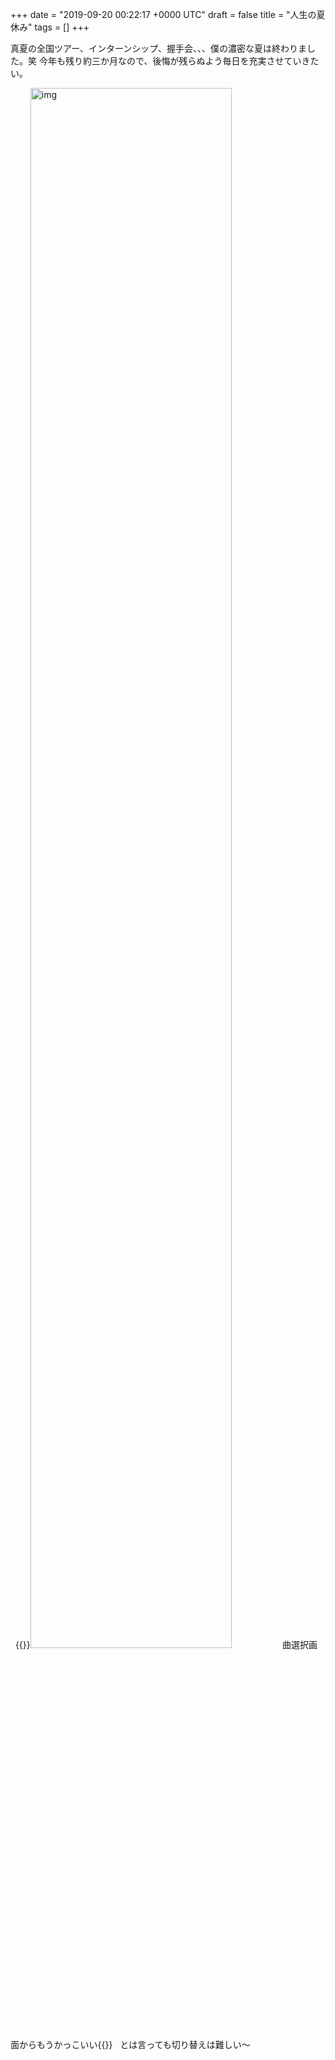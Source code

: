 
+++
date = "2019-09-20 00:22:17 +0000 UTC"
draft = false
title = "人生の夏休み"
tags = []
+++

真夏の全国ツアー、インターンシップ、握手会、、、僕の濃密な夏は終わりました。笑
今年も残り約三か月なので、後悔が残らぬよう毎日を充実させていきたい。
 
<!--more-->
 
{{<rawhtml>}}<img src="/img/2019-09/20-01.jpg" alt="img" width="80%">曲選択画面からもうかっこいい{{</rawhtml>}}
 
とは言っても切り替えは難しい～

